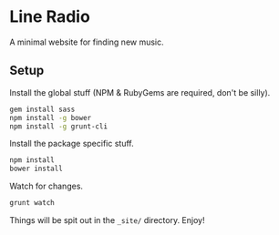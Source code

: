 Line Radio
==========

A minimal website for finding new music.

Setup
-----

Install the global stuff (NPM & RubyGems are required, don't be silly).
```bash
gem install sass
npm install -g bower
npm install -g grunt-cli
```

Install the package specific stuff.
```bash
npm install
bower install
```

Watch for changes.
```bash
grunt watch
```

Things will be spit out in the `_site/` directory. Enjoy!
